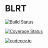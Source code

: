 # BLRT

[![Build Status](https://travis-ci.org/komartom/BLRT.jl.svg?branch=master)](https://travis-ci.org/komartom/BLRT.jl)

[![Coverage Status](https://coveralls.io/repos/komartom/BLRT.jl/badge.svg?branch=master&service=github)](https://coveralls.io/github/komartom/BLRT.jl?branch=master)

[![codecov.io](http://codecov.io/github/komartom/BLRT.jl/coverage.svg?branch=master)](http://codecov.io/github/komartom/BLRT.jl?branch=master)
